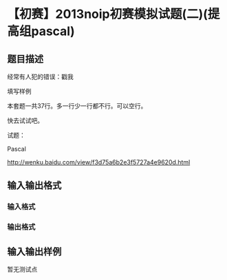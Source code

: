 # 【初赛】2013noip初赛模拟试题(二)(提高组pascal)

## 题目描述

经常有人犯的错误：戳我

填写样例

本套题一共37行。多一行少一行都不行。可以空行。

快去试试吧。

试题：

Pascal

http://wenku.baidu.com/view/f3d75a6b2e3f5727a4e9620d.html

## 输入输出格式

### 输入格式

### 输出格式

## 输入输出样例

暂无测试点


